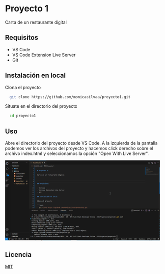 
# Proyecto 1

Carta de un restaurante digital



## Requisitos

- VS Code
- VS Code Extension Live Server
- Git

## Instalación en local

Clona el proyecto

```bash
  git clone https://github.com/monicasilvaa/proyecto1.git
```

Situate en el directorio del proyecto

```bash
  cd proyecto1
```

## Uso

Abre el directorio del proyecto desde VS Code. A la izquierda de la pantalla podemos ver los archivos del proyecto y hacemos click derecho sobre el archivo index.html y seleccionamos la opción "Open With Live Server".

![DEMO](demo/usage.gif)


## Licencia

[MIT](https://choosealicense.com/licenses/mit/)



